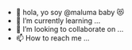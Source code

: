 - 👋 hola, yo soy @maluma baby 😻
- 🌱 I’m currently learning ...
- 💞️ I’m looking to collaborate on ...
- 📫 How to reach me ...

<!---
Nayeliiiiii/Nayeliiiiii is a ✨ special ✨ repository because its `README.md` (this file) appears on your GitHub profile.
You can click the Preview link to take a look at your changes.
--->

